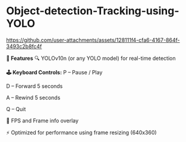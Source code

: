 # Object-detection-Tracking-using-YOLO

https://github.com/user-attachments/assets/128111f4-cfa6-4167-864f-3493c2b8fc4f

**🧠 Features**
🔍 YOLOv10n (or any YOLO model) for real-time detection

**🕹️ Keyboard Controls:**
P – Pause / Play

D – Forward 5 seconds

A – Rewind 5 seconds

Q – Quit

🎯 FPS and Frame info overlay

⚡ Optimized for performance using frame resizing (640x360)


